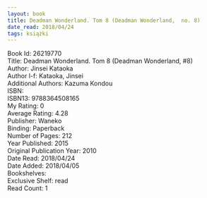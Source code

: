 ```yaml
---
layout: book
title: Deadman Wonderland. Tom 8 (Deadman Wonderland,  no. 8)
date_read: 2018/04/24
tags: książki
---
```


Book Id: 26219770<br />
Title: Deadman Wonderland. Tom 8 (Deadman Wonderland, #8)<br />
Author: Jinsei Kataoka<br />
Author l-f: Kataoka, Jinsei<br />
Additional Authors: Kazuma Kondou<br />
ISBN: <br />
ISBN13: 9788364508165<br />
My Rating: 0<br />
Average Rating: 4.28<br />
Publisher: Waneko<br />
Binding: Paperback<br />
Number of Pages: 212<br />
Year Published: 2015<br />
Original Publication Year: 2010<br />
Date Read: 2018/04/24<br />
Date Added: 2018/04/05<br />
Bookshelves: <br />
Exclusive Shelf: read<br />
Read Count: 1<br />



